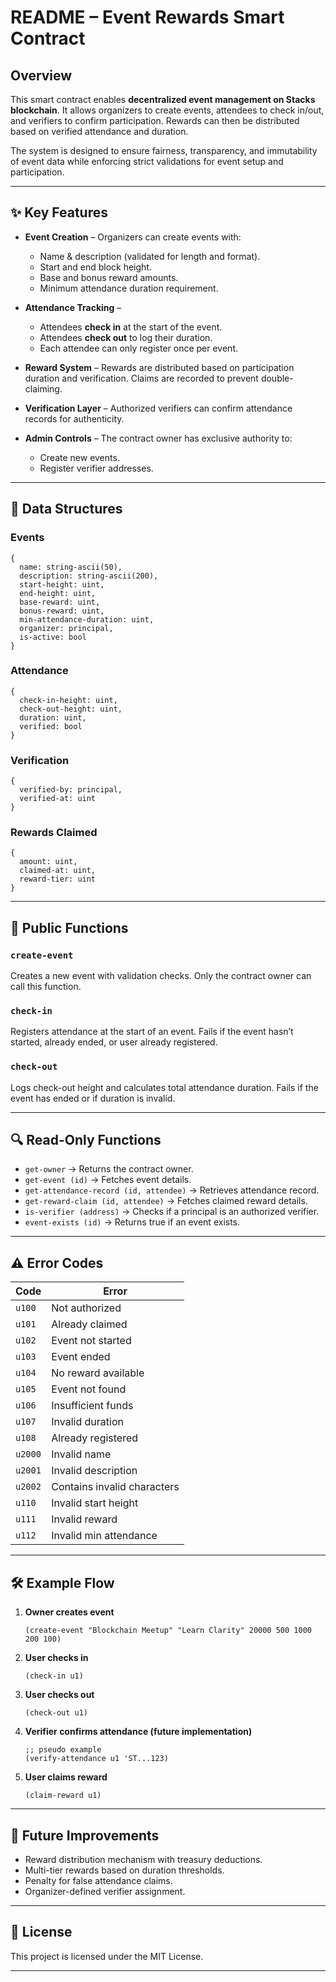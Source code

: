 

# README – Event Rewards Smart Contract

## Overview

This smart contract enables **decentralized event management on Stacks blockchain**.
It allows organizers to create events, attendees to check in/out, and verifiers to confirm participation. Rewards can then be distributed based on verified attendance and duration.

The system is designed to ensure fairness, transparency, and immutability of event data while enforcing strict validations for event setup and participation.

---

## ✨ Key Features

* **Event Creation** – Organizers can create events with:

  * Name & description (validated for length and format).
  * Start and end block height.
  * Base and bonus reward amounts.
  * Minimum attendance duration requirement.

* **Attendance Tracking** –

  * Attendees **check in** at the start of the event.
  * Attendees **check out** to log their duration.
  * Each attendee can only register once per event.

* **Reward System** –
  Rewards are distributed based on participation duration and verification.
  Claims are recorded to prevent double-claiming.

* **Verification Layer** –
  Authorized verifiers can confirm attendance records for authenticity.

* **Admin Controls** –
  The contract owner has exclusive authority to:

  * Create new events.
  * Register verifier addresses.

---

## 📂 Data Structures

### Events

```clarity
{ 
  name: string-ascii(50),
  description: string-ascii(200),
  start-height: uint,
  end-height: uint,
  base-reward: uint,
  bonus-reward: uint,
  min-attendance-duration: uint,
  organizer: principal,
  is-active: bool
}
```

### Attendance

```clarity
{
  check-in-height: uint,
  check-out-height: uint,
  duration: uint,
  verified: bool
}
```

### Verification

```clarity
{
  verified-by: principal,
  verified-at: uint
}
```

### Rewards Claimed

```clarity
{
  amount: uint,
  claimed-at: uint,
  reward-tier: uint
}
```

---

## 🚀 Public Functions

### `create-event`

Creates a new event with validation checks.
Only the contract owner can call this function.

### `check-in`

Registers attendance at the start of an event.
Fails if the event hasn’t started, already ended, or user already registered.

### `check-out`

Logs check-out height and calculates total attendance duration.
Fails if the event has ended or if duration is invalid.

---

## 🔍 Read-Only Functions

* `get-owner` → Returns the contract owner.
* `get-event (id)` → Fetches event details.
* `get-attendance-record (id, attendee)` → Retrieves attendance record.
* `get-reward-claim (id, attendee)` → Fetches claimed reward details.
* `is-verifier (address)` → Checks if a principal is an authorized verifier.
* `event-exists (id)` → Returns true if an event exists.

---

## ⚠️ Error Codes

| Code    | Error                       |
| ------- | --------------------------- |
| `u100`  | Not authorized              |
| `u101`  | Already claimed             |
| `u102`  | Event not started           |
| `u103`  | Event ended                 |
| `u104`  | No reward available         |
| `u105`  | Event not found             |
| `u106`  | Insufficient funds          |
| `u107`  | Invalid duration            |
| `u108`  | Already registered          |
| `u2000` | Invalid name                |
| `u2001` | Invalid description         |
| `u2002` | Contains invalid characters |
| `u110`  | Invalid start height        |
| `u111`  | Invalid reward              |
| `u112`  | Invalid min attendance      |

---

## 🛠️ Example Flow

1. **Owner creates event**

   ```clarity
   (create-event "Blockchain Meetup" "Learn Clarity" 20000 500 1000 200 100)
   ```

2. **User checks in**

   ```clarity
   (check-in u1)
   ```

3. **User checks out**

   ```clarity
   (check-out u1)
   ```

4. **Verifier confirms attendance (future implementation)**

   ```clarity
   ;; pseudo example
   (verify-attendance u1 'ST...123)
   ```

5. **User claims reward**

   ```clarity
   (claim-reward u1)
   ```

---

## 🔮 Future Improvements

* Reward distribution mechanism with treasury deductions.
* Multi-tier rewards based on duration thresholds.
* Penalty for false attendance claims.
* Organizer-defined verifier assignment.

---

## 📜 License

This project is licensed under the MIT License.

---
